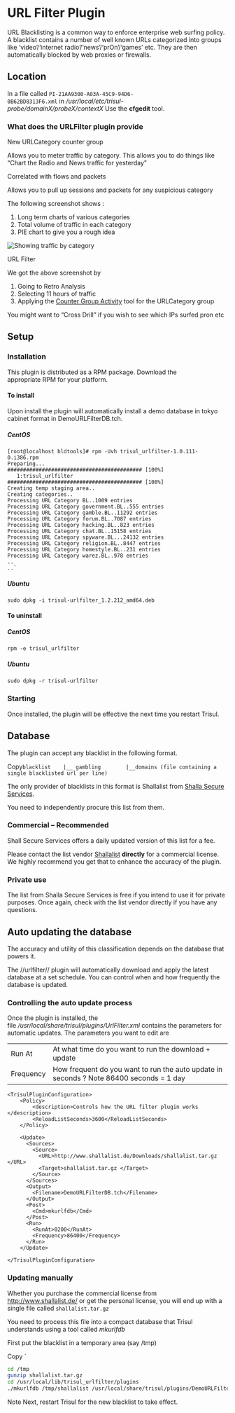# URL Filter Plugin

URL Blacklisting is a common way to enforce enterprise web surfing policy. A blacklist contains a number of well known URLs categorized into groups like ‘video’/‘internet radio’/‘news’/‘prOn’/‘games’ etc. They are then automatically blocked by web proxies or firewalls.

## Location

In a file called `PI-21AA9300-A03A-45C9-94D6-0B62BD8313F6.xml` in */usr/local/etc/trisul-probe/domainX/probeX/contextX* Use the **cfgedit** tool.

### What does the URLFilter plugin provide

New URLCategory counter group

Allows you to meter traffic by category. This allows you to do things like “Chart the Radio and News traffic for yesterday”

Correlated with flows and packets

Allows you to pull up sessions and packets for any suspicious category

The following screenshot shows :

1. Long term charts of various categories
2. Total volume of traffic in each category
3. PIE chart to give you a rough idea

![Showing traffic by category](https://trisul.org/docs/ug/install/images/urlf.png)

URL Filter

We got the above screenshot by

1. Going to Retro Analysis
2. Selecting 11 hours of traffic
3. Applying the [Counter Group Activity](/docs/ug/cg/retrotools ) tool for the URLCategory group

You might want to “Cross Drill” if you wish to see which IPs surfed pron etc

## Setup

### Installation

This plugin is distributed as a RPM package. Download the appropriate RPM for your platform.

#### To install

Upon install the plugin will automatically install a demo database in tokyo cabinet format in DemoURLFilterDB.tch.

##### CentOS

```
[root@localhost bldtools]# rpm -Uvh trisul_urlfilter-1.0.111-0.i386.rpm
Preparing...                ########################################### [100%]
   1:trisul_urlfilter       ########################################### [100%]
Creating temp staging area..
Creating categories..
Processing URL Category BL..1009 entries
Processing URL Category government.BL..555 entries
Processing URL Category gamble.BL..11292 entries
Processing URL Category forum.BL..7087 entries
Processing URL Category hacking.BL..823 entries
Processing URL Category chat.BL..15158 entries
Processing URL Category spyware.BL...24132 entries
Processing URL Category religion.BL..8447 entries
Processing URL Category homestyle.BL..231 entries
Processing URL Category warez.BL..978 entries
..
..`
```

##### Ubuntu

`sudo dpkg -i trisul-urlfilter_1.2.212_amd64.deb`

#### To uninstall

##### CentOS

`rpm -e trisul_urlfilter`

##### Ubuntu

`sudo dpkg -r trisul-urlfilter`

### Starting

Once installed, the plugin will be effective the next time you restart Trisul.

## Database

The plugin can accept any blacklist in the following format.

Copy`blacklist    |__ gambling        |__domains (file containing a single blacklisted url per line)`

The only provider of blacklists in this format is Shallalist from [Shalla Secure Services](https://www.shallalist.de/categories.html).

You need to independently procure this list from them.

### Commercial – Recommended

Shall Secure Services offers a daily updated version of this list for a fee.

Please contact the list vendor [Shallalist](http://www.shallalist.de/) **directly** for a commercial license. We highly recommend you get that to enhance the accuracy of the plugin.

### Private use

The list from Shalla Secure Services is free if you intend to use it for private purposes. Once again, check with the list vendor directly if you have any questions.

## Auto updating the database

The accuracy and utility of this classification depends on the database that powers it.

The //urlfilter// plugin will automatically download and apply the latest database at a set schedule. You can control when and how frequently the database is updated.

### Controlling the auto update process

Once the plugin is installed, the file */usr/local/share/trisul/plugins/UrlFilter.xml* contains the parameters for automatic updates. The parameters you want to edit are

|           |                                                                                         |
| --------- | --------------------------------------------------------------------------------------- |
| Run At    | At what time do you want to run the download + update                                   |
| Frequency | How frequent do you want to run the auto update in seconds ? Note 86400 seconds = 1 day |

```
<TrisulPluginConfiguration>
    <Policy>
        <description>Controls how the URL filter plugin works </description>
        <ReloadListSeconds>3600</ReloadListSeconds>
    </Policy>

    <Update>
      <Sources>
        <Source>
          <URL>http://www.shallalist.de/Downloads/shallalist.tar.gz </URL>
          <Target>shallalist.tar.gz </Target>
        </Source>
      </Sources>
      <Output>
        <Filename>DemoURLFilterDB.tch</Filename>
      </Output>
      <Post>
        <Cmd>mkurlfdb</Cmd>
      </Post>
      <Run>
        <RunAt>0200</RunAt>
        <Frequency>86400</Frequency>
      </Run>
    </Update>

</TrisulPluginConfiguration>
```

### Updating manually

Whether you purchase the commercial license from http://www.shallalist.de/ or get the personal license, you will end up with a single file called `shallalist.tar.gz`

You need to process this file into a compact database that Trisul understands using a tool called *mkurlfdb*

First put the blacklist in a temporary area (say /tmp)  

Copy
`

```bash
cd /tmp
gunzip shallalist.tar.gz
cd /usr/local/lib/trisul_urlfilter/plugins
./mkurlfdb /tmp/shallalist /usr/local/share/trisul/plugins/DemoURLFilterDB.tch
```

Note Next, restart Trisul for the new blacklist to take effect.

